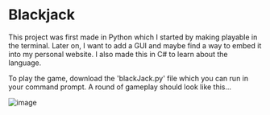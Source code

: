 # Blackjack
This project was first made in Python which I started by making playable in the terminal. Later on, I want to add a GUI and maybe find a way to embed it into my personal website.
I also made this in C# to learn about the language.

To play the game, download the 'blackJack.py' file which you can run in your command prompt. A round of gameplay should look like this...

![image](https://user-images.githubusercontent.com/59375272/216773376-7466fb64-e54e-477a-9548-31a933f9f8d7.png)
